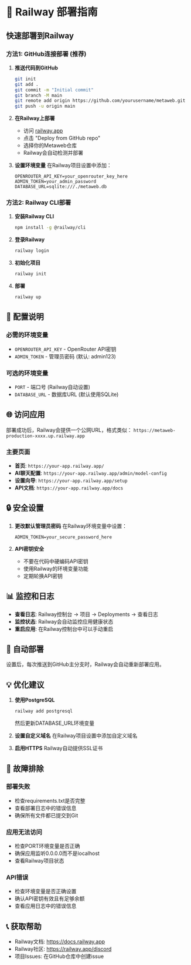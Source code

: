 # 🚄 Railway 部署指南

## 快速部署到Railway

### 方法1: GitHub连接部署 (推荐)

1. **推送代码到GitHub**
   ```bash
   git init
   git add .
   git commit -m "Initial commit"
   git branch -M main
   git remote add origin https://github.com/yourusername/metaweb.git
   git push -u origin main
   ```

2. **在Railway上部署**
   - 访问 [railway.app](https://railway.app)
   - 点击 "Deploy from GitHub repo"
   - 选择你的Metaweb仓库
   - Railway会自动检测并部署

3. **设置环境变量**
   在Railway项目设置中添加：
   ```
   OPENROUTER_API_KEY=your_openrouter_key_here
   ADMIN_TOKEN=your_admin_password
   DATABASE_URL=sqlite:///./metaweb.db
   ```

### 方法2: Railway CLI部署

1. **安装Railway CLI**
   ```bash
   npm install -g @railway/cli
   ```

2. **登录Railway**
   ```bash
   railway login
   ```

3. **初始化项目**
   ```bash
   railway init
   ```

4. **部署**
   ```bash
   railway up
   ```

## 🔧 配置说明

### 必需的环境变量
- `OPENROUTER_API_KEY` - OpenRouter API密钥
- `ADMIN_TOKEN` - 管理员密码 (默认: admin123)

### 可选的环境变量
- `PORT` - 端口号 (Railway自动设置)
- `DATABASE_URL` - 数据库URL (默认使用SQLite)

## 🌐 访问应用

部署成功后，Railway会提供一个公网URL，格式类似：
`https://metaweb-production-xxxx.up.railway.app`

### 主要页面
- **首页**: `https://your-app.railway.app/`
- **AI聊天配置**: `https://your-app.railway.app/admin/model-config`
- **设置向导**: `https://your-app.railway.app/setup`
- **API文档**: `https://your-app.railway.app/docs`

## 🔒 安全设置

1. **更改默认管理员密码**
   在Railway环境变量中设置：
   ```
   ADMIN_TOKEN=your_secure_password_here
   ```

2. **API密钥安全**
   - 不要在代码中硬编码API密钥
   - 使用Railway的环境变量功能
   - 定期轮换API密钥

## 📊 监控和日志

- **查看日志**: Railway控制台 → 项目 → Deployments → 查看日志
- **监控状态**: Railway会自动监控应用健康状态
- **重启应用**: 在Railway控制台中可以手动重启

## 🚀 自动部署

设置后，每次推送到GitHub主分支时，Railway会自动重新部署应用。

## 💡 优化建议

1. **使用PostgreSQL**
   ```bash
   railway add postgresql
   ```
   然后更新DATABASE_URL环境变量

2. **设置自定义域名**
   在Railway项目设置中添加自定义域名

3. **启用HTTPS**
   Railway自动提供SSL证书

## 🔧 故障排除

### 部署失败
- 检查requirements.txt是否完整
- 查看部署日志中的错误信息
- 确保所有文件都已提交到Git

### 应用无法访问
- 检查PORT环境变量是否正确
- 确保应用监听0.0.0.0而不是localhost
- 查看Railway项目状态

### API错误
- 检查环境变量是否正确设置
- 确认API密钥有效且有足够余额
- 查看应用日志中的错误信息

## 📞 获取帮助

- Railway文档: https://docs.railway.app
- Railway社区: https://railway.app/discord
- 项目Issues: 在GitHub仓库中创建issue

